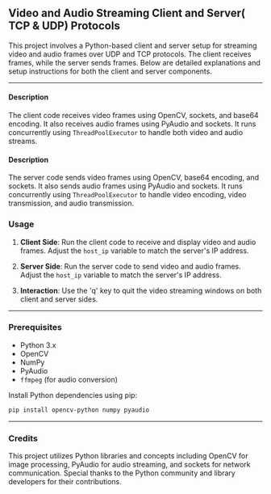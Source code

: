 ## Video and Audio Streaming Client and Server( TCP & UDP) Protocols

This project involves a Python-based client and server setup for streaming video and audio frames over UDP and TCP protocols. The client receives frames, while the server sends frames. Below are detailed explanations and setup instructions for both the client and server components.

---


#### Description
The client code receives video frames using OpenCV, sockets, and base64 encoding. It also receives audio frames using PyAudio and sockets. It runs concurrently using `ThreadPoolExecutor` to handle both video and audio streams.



#### Description
The server code sends video frames using OpenCV, base64 encoding, and sockets. It also sends audio frames using PyAudio and sockets. It runs concurrently using `ThreadPoolExecutor` to handle video encoding, video transmission, and audio transmission.


### Usage

1. **Client Side**: Run the client code to receive and display video and audio frames. Adjust the `host_ip` variable to match the server's IP address.

2. **Server Side**: Run the server code to send video and audio frames. Adjust the `host_ip` variable to match the server's IP address.

3. **Interaction**: Use the 'q' key to quit the video streaming windows on both client and server sides.

---

### Prerequisites

- Python 3.x
- OpenCV
- NumPy
- PyAudio
- `ffmpeg` (for audio conversion)

Install Python dependencies using pip:

```bash
pip install opencv-python numpy pyaudio
```

---

### Credits

This project utilizes Python libraries and concepts including OpenCV for image processing, PyAudio for audio streaming, and sockets for network communication. Special thanks to the Python community and library developers for their contributions.

